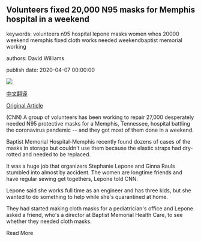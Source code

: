 ## Volunteers fixed 20,000 N95 masks for Memphis hospital in a weekend

keywords: volunteers n95 hospital lepone masks women whos 20000 weekend memphis fixed cloth works needed weekendbaptist memorial working

authors: David Williams

publish date: 2020-04-07 00:00:00

![](https://cdn.cnn.com/cnnnext/dam/assets/200407160227-02-hospital-volunteers-mask-repair-trnd-super-tease.jpg)

[中文翻译](Volunteers%20fixed%2020%2C000%20N95%20masks%20for%20Memphis%20hospital%20in%20a%20weekend_zh.md)

[Original Article](https://edition.cnn.com/2020/04/07/us/coronavirus-memphis-n95-mask-repair-trnd/index.html)

(CNN) A group of volunteers has been working to repair 27,000 desperately needed N95 protective masks for a Memphis, Tennessee, hospital battling the coronavirus pandemic -- and they got most of them done in a weekend.

Baptist Memorial Hospital-Memphis recently found dozens of cases of the masks in storage but couldn't use them because the elastic straps had dry-rotted and needed to be replaced.

It was a huge job that organizers Stephanie Lepone and Ginna Rauls stumbled into almost by accident. The women are longtime friends and have regular sewing get togethers, Lepone told CNN.

Lepone said she works full time as an engineer and has three kids, but she wanted to do something to help while she's quarantined at home.

They had started making cloth masks for a pediatrician's office and Lepone asked a friend, who's a director at Baptist Memorial Health Care, to see whether they needed cloth masks.

Read More